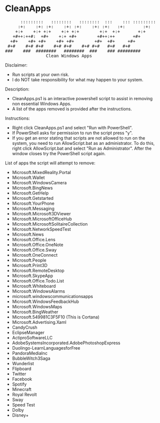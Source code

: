 # CleanApps
<pre>
      :::::::::   ::::::::   ::::::::  :::    ::: :::::::::
     :+:    :+: :+:    :+: :+:    :+: :+:   :+:       :+:  
    +:+    +:+ +:+    +:+ +:+        +:+  +:+       +:+    
   +#++:++#:  +#+    +:+ +#+        +#++:++       +#+      
  +#+    +#+ +#+    +#+ +#+        +#+  +#+     +#+        
 #+#    #+# #+#    #+# #+#    #+# #+#   #+#   #+#          
###    ###  ########   ########  ###    ### #########      
                Clean Windows Apps
</pre>

Disclaimer:
- Run scripts at your own risk.
- I do NOT take responsibility for what may happen to your system.

Description:
- CleanApps.ps1 is an interactive powershell script to assist in removing non essential Windows Apps.
- A list of the apps removed is provided after the instructions.

Instructions:
- Right click CleanApps.ps1 and select "Run with PowerShell".
- If PowerShell asks for permission to run the script press "y".
- If you get an error stating that scripts are not allowed to run on the system, you need to run AllowScript.bat as an administrator.
  To do this, right click AllowScript.bat and select "Run as Administrator". After the window closes try the PowerShell script again.

List of apps the script will attempt to remove:
- Microsoft.MixedReality.Portal
- Microsoft.Wallet
- Microsoft.WindowsCamera
- Microsoft.BingNews
- Microsoft.GetHelp
- Microsoft.Getstarted
- Microsoft.YourPhone
- Microsoft.Messaging
- Microsoft.Microsoft3DViewer
- Microsoft.MicrosoftOfficeHub
- Microsoft.MicrosoftSolitaireCollection
- Microsoft.NetworkSpeedTest
- Microsoft.News
- Microsoft.Office.Lens
- Microsoft.Office.OneNote
- Microsoft.Office.Sway
- Microsoft.OneConnect
- Microsoft.People
- Microsoft.Print3D
- Microsoft.RemoteDesktop
- Microsoft.SkypeApp
- Microsoft.Office.Todo.List
- Microsoft.Whiteboard
- Microsoft.WindowsAlarms
- microsoft.windowscommunicationsapps
- Microsoft.WindowsFeedbackHub
- Microsoft.WindowsMaps
- Microsoft.BingWeather
- Microsoft.549981C3F5F10 (This is Cortana)
- Microsoft.Advertising.Xaml
- CandyCrush
- EclipseManager
- ActiproSoftwareLLC
- AdobeSystemsIncorporated.AdobePhotoshopExpress
- Duolingo-LearnLanguagesforFree
- PandoraMediaInc
- BubbleWitch3Saga
- Wunderlist
- Flipboard
- Twitter
- Facebook
- Spotify
- Minecraft
- Royal Revolt
- Sway
- Speed Test
- Dolby
- Disney+
